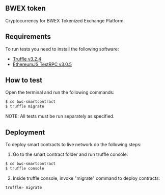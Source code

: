 ## BWEX token

Cryptocurrency for BWEX Tokenized Exchange Platform.

## Requirements

To run tests you need to install the following software:

- [Truffle v3.2.4](https://github.com/trufflesuite/truffle-core)
- [EthereumJS TestRPC v3.0.5](https://github.com/ethereumjs/testrpc)

## How to test

Open the terminal and run the following commands:

```sh
$ cd bwc-smartcontract
$ truffle migrate
```

NOTE: All tests must be run separately as specified.


## Deployment

To deploy smart contracts to live network do the following steps:
1. Go to the smart contract folder and run truffle console:
```sh
$ cd bwc-smartcontract
$ truffle console
```
2. Inside truffle console, invoke "migrate" command to deploy contracts:
```sh
truffle> migrate
```
